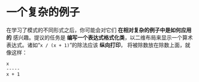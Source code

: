 一个复杂的例子
===================================================================================
在学习了模式的不同形式之后，你可能会对它们 **在相对复杂的例子中是如何应用的** 感兴趣。提议的任务是
**编写一个表达式格式化类**，以二维布局来显示一个算术表达式。诸如“`x / (x + 1)`”的除法应该 **纵向打印**，
将被除数放在除数上面，就像这样：
```
x
-----
x + 1
```
